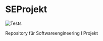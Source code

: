 # SEProjekt
![Tests](https://github.com/TINF18B5/SE_I_Lukas_Panni/workflows/UnitTest/badge.svg)

Repository für Softwareengineering I Projekt
